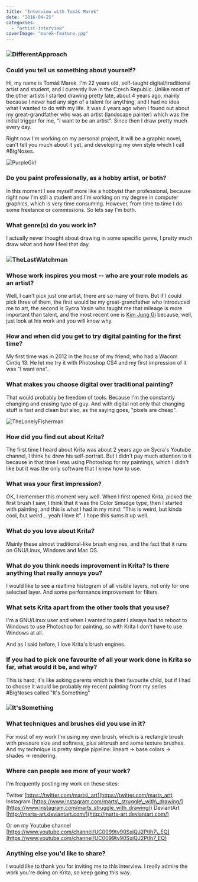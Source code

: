 ```yaml
---
title: "Interview with Tomáš Marek"
date: "2016-04-25"
categories: 
  - "artist-interview"
coverImage: "marek-feature.jpg"
---
```


### ![DifferentApproach](/images/posts/2016/DifferentApproach.png)

### Could you tell us something about yourself?

Hi, my name is Tomáš Marek. I'm 22 years old, self-taught digital/traditional artist and student, and I currently live in the Czech Republic. Unlike most of the other artists I started drawing pretty late, about 4 years ago, mainly because I never had any sign of a talent for anything, and I had no idea what I wanted to do with my life. It was 4 years ago when I found out about my great-grandfather who was an artist (landscape painter) which was the initial trigger for me, "I want to be an artist". Since then I draw pretty much every day.

Right now I'm working on my personal project, it will be a graphic novel, can't tell you much about it yet, and developing my own style which I call #BigNoses.

![PurpleGirl](/images/posts/2016/PurpleGirl.png)

### Do you paint professionally, as a hobby artist, or both?

In this moment I see myself more like a hobbyist than professional, because right now I'm still a student and I'm working on my degree in computer graphics, which is very time consuming. However, from time to time I do some freelance or commissions. So lets say I'm both.

### What genre(s) do you work in?

I actually never thought about drawing in some specific genre, I pretty much draw what and how I feel that day.

### ![TheLastWatchman](/images/posts/2016/TheLastWatchman.png)

### Whose work inspires you most -- who are your role models as an artist?

Well, I can't pick just one artist, there are so many of them. But if I could pick three of them, the first would be my great-grandfather who introduced me to art, the second is Sycra Yasin who taught me that mileage is more important than talent, and the most recent one is [Kim Jung Gi](http://www.kimjunggius.com/) because, well, just look at his work and you will know why.

### How and when did you get to try digital painting for the first time?

My first time was in 2012 in the house of my friend, who had a Wacom Cintiq 13. He let me try it with Photoshop CS4 and my first impression of it was "I want one".

### What makes you choose digital over traditional painting?

That would probably be freedom of tools. Because I'm the constantly changing and erasing type of guy. And with digital not only that changing stuff is fast and clean but also, as the saying goes, "pixels are cheap".

![TheLonelyFisherman](/images/posts/2016/TheLonelyFisherman.png)

### How did you find out about Krita?

The first time I heard about Krita was about 2 years ago on Sycra's Youtube channel, I think he drew his self-portrait. But I didn't pay much attention to it because in that time I was using Photoshop for my paintings, which I didn't like but it was the only software that I knew how to use.

### What was your first impression?

OK, I remember this moment very well. When I first opened Krita, picked the first brush I saw, I think that it was the Color Smudge type, then I started with painting, and this is what I had in my mind: "This is weird, but kinda cool, but weird... yeah I love it". I hope this sums it up well.

### What do you love about Krita?

Mainly these almost traditional-like brush engines, and the fact that it runs on GNU/Linux, Windows and Mac OS.

### What do you think needs improvement in Krita? Is there anything that really annoys you?

I would like to see a realtime histogram of all visible layers, not only for one selected layer. And some performance improvement for filters.

### What sets Krita apart from the other tools that you use?

I'm a GNU/Linux user and when I wanted to paint I always had to reboot to Windows to use Photoshop for painting, so with Krita I don't have to use Windows at all.

And as I said before, I love Krita's brush engines.

### If you had to pick one favourite of all your work done in Krita so far, what would it be, and why?

This is hard; it's like asking parents which is their favourite child, but if I had to choose it would be probably my recent painting from my series #BigNoses called "It's Something"

### ![It'sSomething](/images/posts/2016/ItsSomething.png)

### What techniques and brushes did you use in it?

For most of my work I'm using my own brush, which is a rectangle brush with pressure size and softness, plus airbrush and some texture brushes. And my technique is pretty simple pipeline: lineart → base colors → shades → rendering.

### Where can people see more of your work?

I'm frequently posting my work on these sites:

Twitter [https://twitter.com/marts\_art](https://twitter.com/marts_art) Instagram [https://www.instagram.com/marts\_struggle\_with\_drawing/](https://www.instagram.com/marts_struggle_with_drawing/) DeviantArt [http://marts-art.deviantart.com/](http://marts-art.deviantart.com/)

Or on my Youtube channel [https://www.youtube.com/channel/UC0099tv90SxjQJ2PtIh7\_EQ](https://www.youtube.com/channel/UC0099tv90SxjQJ2PtIh7_EQ)

### Anything else you'd like to share?

I would like to thank you for inviting me to this interview. I really admire the work you're doing on Krita, so keep going this way.
